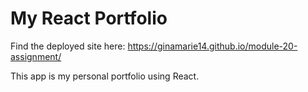 # My React Portfolio

Find the deployed site here: https://ginamarie14.github.io/module-20-assignment/

This app is my personal portfolio using React.
